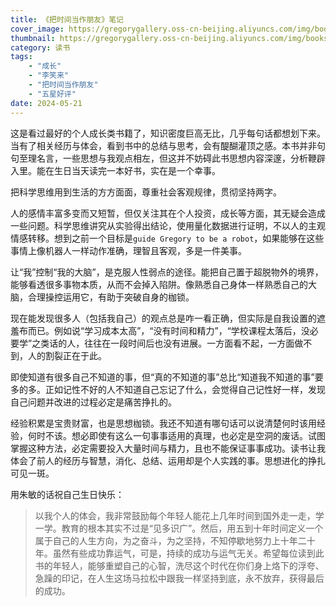 ```yaml
---
title: 《把时间当作朋友》笔记
cover_image: https://gregorygallery.oss-cn-beijing.aliyuncs.com/img/books.jpeg
thumbnail: https://gregorygallery.oss-cn-beijing.aliyuncs.com/img/books.jpeg
category: 读书
tags: 
    - "成长"
    - "李笑来"
    - "把时间当作朋友"
    - "五星好评"
date: 2024-05-21
---
```


这是看过最好的个人成长类书籍了，知识密度巨高无比，几乎每句话都想划下来。当有了相关经历与体会，看到书中的总结与思考，会有醍醐灌顶之感。本书并非句句至理名言，一些思想与我观点相左，但这并不妨碍此书思想内容深邃，分析鞭辟入里。能在生日当天读完一本好书，实在是一个幸事。

把科学思维用到生活的方方面面，尊重社会客观规律，贯彻坚持两字。

人的感情丰富多变而又短暂，但仅关注其在个人投资，成长等方面，其无疑会造成一些问题。科学思维讲究从实验得出结论，使用量化数据进行证明，不以人的主观情感转移。想到之前一个目标是`guide Gregory to be a robot`，如果能够在这些事情上像机器人一样动作准确，理智且客观，多是一件美事。

让“我”控制“我的大脑”，是克服人性弱点的途径。能把自己置于超脱物外的境界，能够看透很多事物本质，从而不会掉入陷阱。像熟悉自己身体一样熟悉自己的大脑，合理操控运用它，有助于突破自身的枷锁。

现在能发现很多人（包括我自己）的观点总是咋一看正确，但实际是自我设置的遮羞布而已。例如说“学习成本太高”，“没有时间和精力”，“学校课程太落后，没必要学”之类话的人，往往在一段时间后也没有进展。一方面看不起，一方面做不到，人的割裂正在于此。

即使知道有很多自己不知道的事，但“真的不知道的事”总比“知道我不知道的事”要多的多。正如记性不好的人不知道自己忘记了什么，会觉得自己记性好一样，发现自己问题并改进的过程必定是痛苦挣扎的。

经验积累是宝贵财富，也是思想枷锁。我还不知道有哪句话可以说清楚何时该用经验，何时不该。想必即使有这么一句事事适用的真理，也必定是空洞的废话。试图掌握这种方法，必定需要投入大量时间与精力，且也不能保证事事成功。读书让我体会了前人的经历与智慧，消化、总结、运用却是个人实践的事。思想进化的挣扎可见一斑。

用朱敏的话祝自己生日快乐：
>以我个人的体会，我非常鼓励每个年轻人能花上几年时间到国外走一走，学一学。教育的根本其实不过是“见多识广”。然后，用五到十年时间定义一个属于自己的人生方向，为之奋斗，为之坚持，不知停歇地努力上十年二十年。虽然有些成功靠运气，可是，持续的成功与运气无关。希望每位读到此书的年轻人，能够重塑自己的心智，洗尽这个时代在你们身上烙下的浮夸、急躁的印记，在人生这场马拉松中跟我一样坚持到底，永不放弃，获得最后的成功。